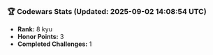 ### 🏆 Codewars Stats (Updated: 2025-09-02 14:08:54 UTC)

- **Rank:** 8 kyu
- **Honor Points:** 3
- **Completed Challenges:** 1
